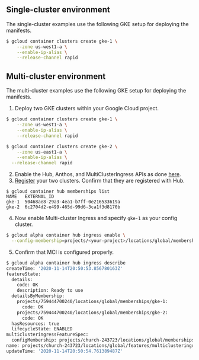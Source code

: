 ## Single-cluster environment

The single-cluster examples use the following GKE setup for deploying the manifests.

```bash
$ gcloud container clusters create gke-1 \
	--zone us-west1-a \
	--enable-ip-alias \
  	--release-channel rapid 
```


## Multi-cluster environment

The multi-cluster examples use the following GKE setup for deploying the manifests.

1. Deploy two GKE clusters within your Google Cloud project.

```bash
$ gcloud container clusters create gke-1 \
	--zone us-west1-a \
	--enable-ip-alias \
 	--release-channel rapid 

$ gcloud container clusters create gke-2 \
	--zone us-east1-a \
	--enable-ip-alias \
  --release-channel rapid 
```

2. Enable the Hub, Anthos, and MultiClusterIngress APIs as done [here](https://cloud.google.com/kubernetes-engine/docs/how-to/ingress-for-anthos-setup#before_you_begin).
3. [Register](https://cloud.google.com/kubernetes-engine/docs/how-to/ingress-for-anthos-setup#registering_your_clusters) your two clusters. Confirm that they are registered with Hub.

```
$ gcloud container hub memberships list
NAME   EXTERNAL_ID
gke-1  50468ae8-29a3-4ea1-b7ff-0e216533619a
gke-2  6c2704d2-e499-465d-99d6-3ca1f3d8170b
```

4. Now enable Multi-cluster Ingress and specify `gke-1` as your config cluster.

```bash
$ gcloud alpha container hub ingress enable \
  --config-membership=projects/<your-project>/locations/global/memberships/gke-1
```

5. Confirm that MCI is configured properly.

```bash
$ gcloud alpha container hub ingress describe
createTime: '2020-11-14T20:50:53.856780163Z'
featureState:
  details:
    code: OK
    description: Ready to use
  detailsByMembership:
    projects/759444700240/locations/global/memberships/gke-1:
      code: OK
    projects/759444700240/locations/global/memberships/gke-2:
      code: OK
  hasResources: true
  lifecycleState: ENABLED
multiclusteringressFeatureSpec:
  configMembership: projects/church-243723/locations/global/memberships/gke-1
name: projects/church-243723/locations/global/features/multiclusteringress
updateTime: '2020-11-14T20:50:54.761389487Z'
```

